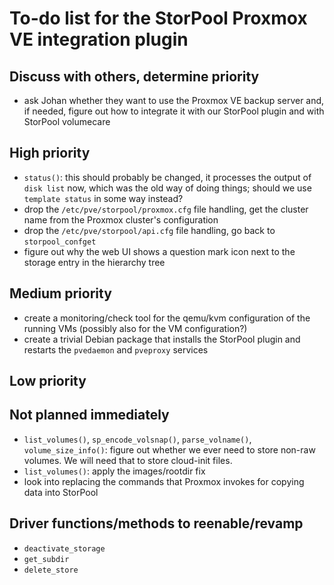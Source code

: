 <!--
SPDX-FileCopyrightText: StorPool <support@storpool.com>
SPDX-License-Identifier: BSD-2-Clause
-->

# To-do list for the StorPool Proxmox VE integration plugin

## Discuss with others, determine priority

- ask Johan whether they want to use the Proxmox VE backup server and, if needed, figure out
  how to integrate it with our StorPool plugin and with StorPool volumecare

## High priority

- `status()`: this should probably be changed, it processes the output of `disk list` now,
  which was the old way of doing things; should we use `template status` in some way instead?
- drop the `/etc/pve/storpool/proxmox.cfg` file handling, get the cluster name from
  the Proxmox cluster's configuration
- drop the `/etc/pve/storpool/api.cfg` file handling, go back to `storpool_confget`
- figure out why the web UI shows a question mark icon next to the storage entry in
  the hierarchy tree

## Medium priority

- create a monitoring/check tool for the qemu/kvm configuration of the running VMs
  (possibly also for the VM configuration?)
- create a trivial Debian package that installs the StorPool plugin and restarts
  the `pvedaemon` and `pveproxy` services

## Low priority

## Not planned immediately

- `list_volumes()`, `sp_encode_volsnap()`, `parse_volname()`, `volume_size_info()`:
  figure out whether we ever need to store non-raw volumes.
  We will need that to store cloud-init files.
- `list_volumes()`: apply the images/rootdir fix
- look into replacing the commands that Proxmox invokes for copying data into StorPool

## Driver functions/methods to reenable/revamp

- `deactivate_storage`
- `get_subdir`
- `delete_store`
